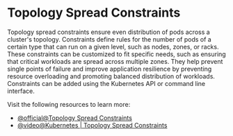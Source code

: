 # Topology Spread Constraints

Topology spread constraints ensure even distribution of pods across a cluster's topology. Constraints define rules for the number of pods of a certain type that can run on a given level, such as nodes, zones, or racks. These constraints can be customized to fit specific needs, such as ensuring that critical workloads are spread across multiple zones. They help prevent single points of failure and improve application resilience by preventing resource overloading and promoting balanced distribution of workloads. Constraints can be added using the Kubernetes API or command line interface.

Visit the following resources to learn more:

- [@official@Topology Spread Constraints](https://kubernetes.io/docs/concepts/scheduling-eviction/topology-spread-constraints/)
- [@video@Kubernetes | Topology Spread Constraints](https://www.youtube.com/watch?v=joRrWJ6bwvE)

